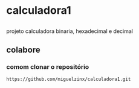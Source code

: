 # calculadora1

##
projeto calculadora binaria, hexadecimal e decimal 

## colabore

### comom clonar o repositório 

```
https://github.com/miguelzinx/calculadora1.git
```
